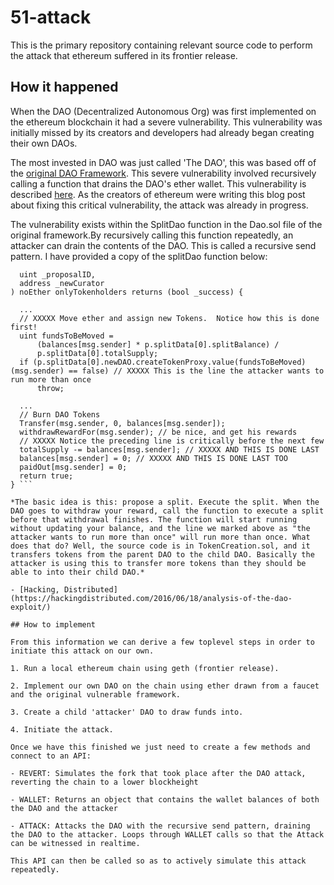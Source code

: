 # 51-attack

This is the primary repository containing relevant source code to perform the attack that ethereum suffered in its frontier release.

## How it happened

When the DAO (Decentralized Autonomous Org) was first implemented on the ethereum blockchain it had
a severe vulnerability. This vulnerability was initially missed by its creators and developers had already began creating their own DAOs.

The most invested in DAO was just called 'The DAO', this was based off of the [original DAO Framework](https://github.com/blockchainsllc/DAO). This severe vulnerability involved recursively calling a function that drains the DAO's ether wallet. This vulnerability is described [here](https://medium.com/ursium-blog/no-dao-funds-at-risk-following-the-ethereum-smart-contract-recursive-call-bug-discovery-29f482d348b). As the creators of ethereum were writing this blog post about fixing this critical vulnerability, the attack was already in progress.

The vulnerability exists within the SplitDao function in the Dao.sol file of the original framework.By recursively calling this function repeatedly, an attacker can drain the contents of the DAO. This is called a recursive send pattern. I have provided a copy of the splitDao function below:

``` function splitDAO(
  uint _proposalID,
  address _newCurator
) noEther onlyTokenholders returns (bool _success) {

  ...
  // XXXXX Move ether and assign new Tokens.  Notice how this is done first!
  uint fundsToBeMoved =
      (balances[msg.sender] * p.splitData[0].splitBalance) /
      p.splitData[0].totalSupply;
  if (p.splitData[0].newDAO.createTokenProxy.value(fundsToBeMoved)(msg.sender) == false) // XXXXX This is the line the attacker wants to run more than once
      throw;

  ...
  // Burn DAO Tokens
  Transfer(msg.sender, 0, balances[msg.sender]);
  withdrawRewardFor(msg.sender); // be nice, and get his rewards
  // XXXXX Notice the preceding line is critically before the next few
  totalSupply -= balances[msg.sender]; // XXXXX AND THIS IS DONE LAST
  balances[msg.sender] = 0; // XXXXX AND THIS IS DONE LAST TOO
  paidOut[msg.sender] = 0;
  return true;
} ```

*The basic idea is this: propose a split. Execute the split. When the DAO goes to withdraw your reward, call the function to execute a split before that withdrawal finishes. The function will start running without updating your balance, and the line we marked above as "the attacker wants to run more than once" will run more than once. What does that do? Well, the source code is in TokenCreation.sol, and it transfers tokens from the parent DAO to the child DAO. Basically the attacker is using this to transfer more tokens than they should be able to into their child DAO.*

- [Hacking, Distributed](https://hackingdistributed.com/2016/06/18/analysis-of-the-dao-exploit/)

## How to implement

From this information we can derive a few toplevel steps in order to initiate this attack on our own.

1. Run a local ethereum chain using geth (frontier release).

2. Implement our own DAO on the chain using ether drawn from a faucet and the original vulnerable framework.

3. Create a child 'attacker' DAO to draw funds into.

4. Initiate the attack.

Once we have this finished we just need to create a few methods and connect to an API:

- REVERT: Simulates the fork that took place after the DAO attack, reverting the chain to a lower blockheight

- WALLET: Returns an object that contains the wallet balances of both the DAO and the attacker

- ATTACK: Attacks the DAO with the recursive send pattern, draining the DAO to the attacker. Loops through WALLET calls so that the Attack can be witnessed in realtime.

This API can then be called so as to actively simulate this attack repeatedly.


